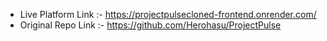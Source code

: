 * Live Platform Link :- https://projectpulsecloned-frontend.onrender.com/
* Original Repo Link :- https://github.com/Herohasu/ProjectPulse
